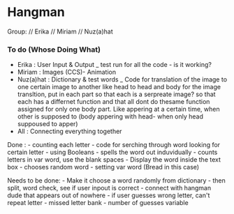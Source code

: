 # Hangman
Group:
 // Erika 
 // Miriam 
 // Nuz(a)hat

### To do (Whose Doing What)
- Erika : User Input & Output _ test run for all the code - is it working?
- Miriam : Images (CCS)- Animation 
- Nuz(a)hat : Dictionary & test words _ Code for translation of the image to one certain image to another like head to head                 and body for the image transltion, put in each part so that each is a serpreate image? so that each has a                     differnet function and that all dont do thesame function assigned for only one body part. Like appering at a                 certain time, when other is supposed to (body appering with head- when only head suppoused to apper)
- All : Connecting everything together

Done : - counting each letter
       - code for serching through word looking for certain letter - using Booleans 
       - spells the word out induvidually 
       - counts letters in var word, use the blank spaces
       - Display the word inside the text box
       - chooses random word 
       - setting var word (Bread in this case)
       
Needs to be done:
       - Make it choose a word randomly from dictionary
       - then split, word check, see if user inpout is correct
       - connect with hangman dude that appears out of nowhere
       - if user guesses wrong letter, can't repeat letter 
       - missed letter bank
       - number of guesses variable

